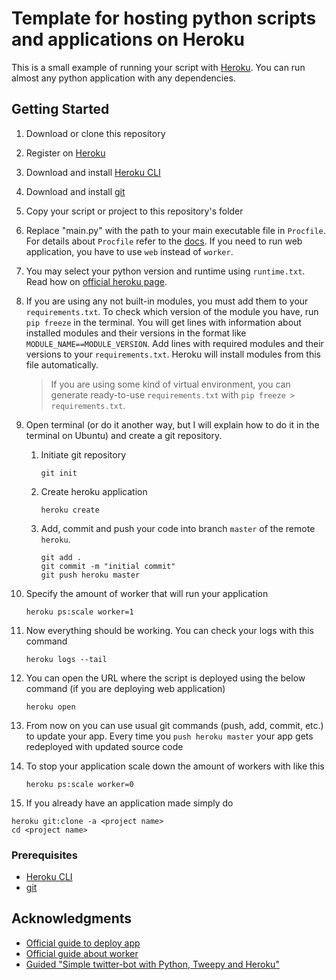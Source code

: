 # Template for hosting python scripts and applications on Heroku

This is a small example of running your script with
[Heroku](https://www.heroku.com/). You can run almost any python
application with any dependencies.

## Getting Started

1. Download or clone this repository

2. Register on [Heroku](https://www.heroku.com/)

3. Download and install [Heroku CLI](https://devcenter.heroku.com/articles/getting-started-with-python#set-up)

4. Download and install [git](https://git-scm.com/downloads)

5. Copy your script or project to this repository's folder

6. Replace "main.py" with the path to your main executable file in
   `Procfile`. For details about `Procfile` refer to the [docs](https://devcenter.heroku.com/articles/procfile).
   If you need to run web application, you have to use `web` instead of `worker`.

7. You may select your python version and runtime using `runtime.txt`. Read
   how on [official heroku page](https://devcenter.heroku.com/articles/python-runtimes#selecting-a-runtime).

8. If you are using any not built-in modules, you must add them to your
   `requirements.txt`. To check which version of the module you have, run
   `pip freeze` in the terminal. You will get lines with information about
   installed modules and their versions in the format like
   `MODULE_NAME==MODULE_VERSION`. Add lines with required modules and their
   versions to your `requirements.txt`. Heroku will install modules from this
   file automatically.

   > If you are using some kind of virtual environment, you can generate
   > ready-to-use `requirements.txt` with `pip freeze > requirements.txt`.

9. Open terminal (or do it another way, but I will explain how to do it in
   the terminal on Ubuntu) and create a git repository.
   1. Initiate git repository

      ```
      git init
      ```

   2. Create heroku application

      ```
      heroku create
      ```

   3. Add, commit and push your code into branch `master` of the
      remote `heroku`.

      ```
      git add .
      git commit -m "initial commit"
      git push heroku master
      ```

10. Specify the amount of worker that will run your application

    ```
    heroku ps:scale worker=1
    ```

11. Now everything should be working. You can check your logs with this command

    ```
    heroku logs --tail
    ```

12. You can open the URL where the script is deployed using the below
    command (if you are deploying web application)

    ```
    heroku open
    ```

13. From now on you can use usual git commands (push, add, commit, etc.)
    to update your app. Every time you `push heroku master` your
    app gets redeployed with updated source code

14. To stop your application scale down the amount of workers with like this

     ```
    heroku ps:scale worker=0
    ```
15. If you already have an application made simply do
   ```
   heroku git:clone -a <project name>
   cd <project name>
   ```

### Prerequisites

* [Heroku CLI](https://devcenter.heroku.com/articles/getting-started-with-python#set-up)
* [git](https://git-scm.com/downloads)

## Acknowledgments

* [Official guide to deploy app](https://devcenter.heroku.com/articles/getting-started-with-python#introduction)
* [Official guide about worker](https://devcenter.heroku.com/articles/background-jobs-queueing)
* [Guided "Simple twitter-bot with Python, Tweepy and Heroku"](http://briancaffey.github.io/2016/04/05/twitter-bot-tutorial.html)
